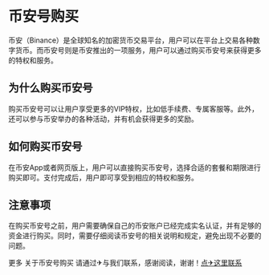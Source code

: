 # 币安号购买

币安（Binance）是全球知名的加密货币交易平台，用户可以在平台上交易各种数字货币。而币安号则是币安推出的一项服务，用户可以通过购买币安号来获得更多的特权和服务。

## 为什么购买币安号

购买币安号可以让用户享受更多的VIP特权，比如低手续费、专属客服等。此外，还可以参与币安举办的各种活动，并有机会获得更多的奖励。

## 如何购买币安号

在币安App或者网页版上，用户可以直接购买币安号，选择合适的套餐和期限进行购买即可。支付完成后，用户即可享受到相应的特权和服务。

## 注意事项

在购买币安号之前，用户需要确保自己的币安账户已经完成实名认证，并有足够的资金进行购买。同时，需要仔细阅读币安号的相关说明和规定，避免出现不必要的问题。

更多 关于币安号购买 请通过✈与我们联系，感谢阅读，谢谢！[点✈这里联系](https://sms.k02.cc)